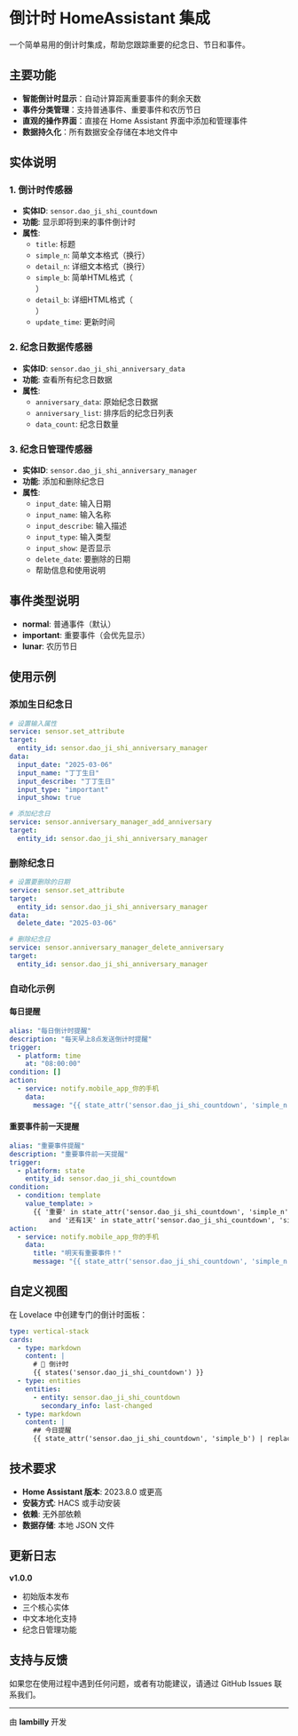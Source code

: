 # 倒计时 HomeAssistant 集成

一个简单易用的倒计时集成，帮助您跟踪重要的纪念日、节日和事件。

## 主要功能
- **智能倒计时显示**：自动计算距离重要事件的剩余天数  
- **事件分类管理**：支持普通事件、重要事件和农历节日  
- **直观的操作界面**：直接在 Home Assistant 界面中添加和管理事件  
- **数据持久化**：所有数据安全存储在本地文件中  

## 实体说明

### 1. 倒计时传感器
- **实体ID**: `sensor.dao_ji_shi_countdown`
- **功能**: 显示即将到来的事件倒计时
- **属性**:  
  - `title`: 标题  
  - `simple_n`: 简单文本格式（换行）  
  - `detail_n`: 详细文本格式（换行）  
  - `simple_b`: 简单HTML格式（<br>）  
  - `detail_b`: 详细HTML格式（<br>）  
  - `update_time`: 更新时间  

### 2. 纪念日数据传感器
- **实体ID**: `sensor.dao_ji_shi_anniversary_data`
- **功能**: 查看所有纪念日数据
- **属性**:  
  - `anniversary_data`: 原始纪念日数据  
  - `anniversary_list`: 排序后的纪念日列表  
  - `data_count`: 纪念日数量  

### 3. 纪念日管理传感器
- **实体ID**: `sensor.dao_ji_shi_anniversary_manager`
- **功能**: 添加和删除纪念日
- **属性**:  
  - `input_date`: 输入日期  
  - `input_name`: 输入名称  
  - `input_describe`: 输入描述  
  - `input_type`: 输入类型  
  - `input_show`: 是否显示  
  - `delete_date`: 要删除的日期  
  - 帮助信息和使用说明  

## 事件类型说明
- **normal**: 普通事件（默认）  
- **important**: 重要事件（会优先显示）  
- **lunar**: 农历节日  

## 使用示例

### 添加生日纪念日
```yaml
# 设置输入属性
service: sensor.set_attribute
target:
  entity_id: sensor.dao_ji_shi_anniversary_manager
data:
  input_date: "2025-03-06"
  input_name: "丁丁生日"
  input_describe: "丁丁生日"
  input_type: "important"
  input_show: true

# 添加纪念日
service: sensor.anniversary_manager_add_anniversary
target:
  entity_id: sensor.dao_ji_shi_anniversary_manager
```

### 删除纪念日
```yaml
# 设置要删除的日期
service: sensor.set_attribute
target:
  entity_id: sensor.dao_ji_shi_anniversary_manager
data:
  delete_date: "2025-03-06"

# 删除纪念日
service: sensor.anniversary_manager_delete_anniversary
target:
  entity_id: sensor.dao_ji_shi_anniversary_manager
```

### 自动化示例

#### 每日提醒
```yaml
alias: "每日倒计时提醒"
description: "每天早上8点发送倒计时提醒"
trigger:
  - platform: time
    at: "08:00:00"
condition: []
action:
  - service: notify.mobile_app_你的手机
    data:
      message: "{{ state_attr('sensor.dao_ji_shi_countdown', 'simple_n') }}"
```

#### 重要事件前一天提醒
```yaml
alias: "重要事件提醒"
description: "重要事件前一天提醒"
trigger:
  - platform: state
    entity_id: sensor.dao_ji_shi_countdown
condition:
  - condition: template
    value_template: >
      {{ '重要' in state_attr('sensor.dao_ji_shi_countdown', 'simple_n')
          and '还有1天' in state_attr('sensor.dao_ji_shi_countdown', 'simple_n') }}
action:
  - service: notify.mobile_app_你的手机
    data:
      title: "明天有重要事件！"
      message: "{{ state_attr('sensor.dao_ji_shi_countdown', 'simple_n') }}"
```

## 自定义视图
在 Lovelace 中创建专门的倒计时面板：
```yaml
type: vertical-stack
cards:
  - type: markdown
    content: |
      # 📅 倒计时
      {{ states('sensor.dao_ji_shi_countdown') }}
  - type: entities
    entities:
      - entity: sensor.dao_ji_shi_countdown
        secondary_info: last-changed
  - type: markdown
    content: |
      ## 今日提醒
      {{ state_attr('sensor.dao_ji_shi_countdown', 'simple_b') | replace('<br>', '\n\n') }}
```

## 技术要求
- **Home Assistant 版本**: 2023.8.0 或更高  
- **安装方式**: HACS 或手动安装  
- **依赖**: 无外部依赖  
- **数据存储**: 本地 JSON 文件  

## 更新日志
**v1.0.0**
- 初始版本发布  
- 三个核心实体  
- 中文本地化支持  
- 纪念日管理功能  

## 支持与反馈
如果您在使用过程中遇到任何问题，或者有功能建议，请通过 GitHub Issues 联系我们。

---
由 **lambilly** 开发
